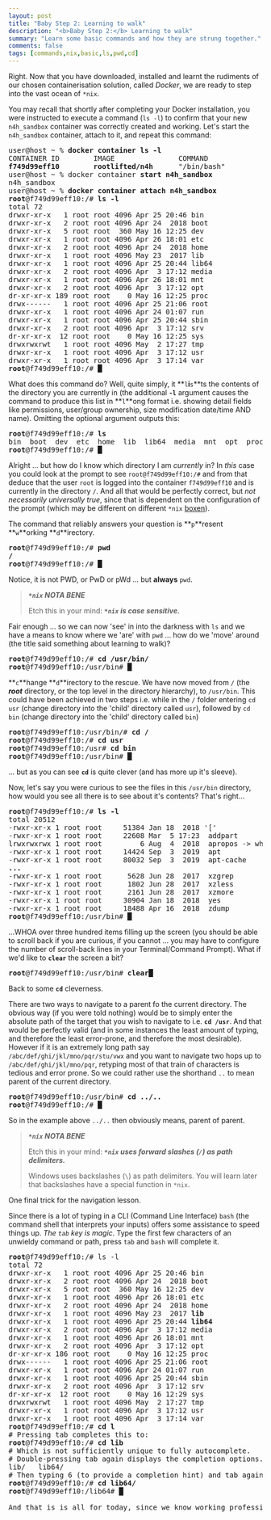 ```yaml
---
layout: post
title: "Baby Step 2: Learning to walk"
description: "<b>Baby Step 2:</b> Learning to walk"
summary: "Learn some basic commands and how they are strung together."
comments: false
tags: [commands,nix,basic,ls,pwd,cd]
---
```


Right. Now that you have downloaded, installed and learnt the rudiments of our chosen containerisation solution, called *Docker*, we are ready to step into the vast ocean of `*nix`.

You may recall that shortly after completing your Docker installation, you were instructed to execute a command (`ls -l`) to confirm that your new `n4h_sandbox` container was correctly created and working. Let's start the `n4h_sandbox` container, attach to it, and repeat this command:
<pre>
user@host ~ % <b>docker container ls -l</b>
CONTAINER ID        IMAGE               COMMAND             CREATED             STATUS                   PORTS               NAMES
<b>f749d99eff10        rootlifted/n4h</b>      "/bin/bash"         2 weeks ago         Exited (0) 13 days ago                       <b>n4h_sandbox</b>
user@host ~ % docker container <b>start n4h_sandbox</b>
n4h_sandbox
user@host ~ % <b>docker container attach n4h_sandbox</b>
<b>root</b>@f749d99eff10:/# <b>ls -l</b>
total 72
drwxr-xr-x   1 root root 4096 Apr 25 20:46 bin
drwxr-xr-x   2 root root 4096 Apr 24  2018 boot
drwxr-xr-x   5 root root  360 May 16 12:25 dev
drwxr-xr-x   1 root root 4096 Apr 26 18:01 etc
drwxr-xr-x   2 root root 4096 Apr 24  2018 home
drwxr-xr-x   1 root root 4096 May 23  2017 lib
drwxr-xr-x   1 root root 4096 Apr 25 20:44 lib64
drwxr-xr-x   2 root root 4096 Apr  3 17:12 media
drwxr-xr-x   1 root root 4096 Apr 26 18:01 mnt
drwxr-xr-x   2 root root 4096 Apr  3 17:12 opt
dr-xr-xr-x 189 root root    0 May 16 12:25 proc
drwx------   1 root root 4096 Apr 25 21:06 root
drwxr-xr-x   1 root root 4096 Apr 24 01:07 run
drwxr-xr-x   1 root root 4096 Apr 25 20:44 sbin
drwxr-xr-x   2 root root 4096 Apr  3 17:12 srv
dr-xr-xr-x  12 root root    0 May 16 12:25 sys
drwxrwxrwt   1 root root 4096 May  2 17:27 tmp
drwxr-xr-x   1 root root 4096 Apr  3 17:12 usr
drwxr-xr-x   1 root root 4096 Apr  3 17:14 var
<b>root</b>@f749d99eff10:/# <b>&block;</b>
</pre>

What does this command do? Well, quite simply, it **`l`**i**`s`**ts the contents of the directory you are currently in (the additional **`-l`** argument causes the command to produce this list in **`l`**ong format i.e. showing detail fields like permissions, user/group ownership, size modification date/time AND name). Omitting the optional argument outputs this:
<pre>
<b>root</b>@f749d99eff10:/# <b>ls</b>
bin  boot  dev  etc  home  lib  lib64  media  mnt  opt  proc  root  run  sbin  srv  sys  tmp  usr  var
<b>root</b>@f749d99eff10:/# <b>&block;</b>
</pre>

Alright ... but how do I know which directory I am *currently* in? In *this* case you could look at the prompt to see `root@f749d99eff10:/#` and from that deduce that the user `root` is logged into the container `f749d99eff10` and is currently in the directory `/`. And all that would be perfectly correct, but *not necessarily universally true*, since that is dependent on the configuration of the prompt (which may be different on different `*nix` [boxen](http://catb.org/jargon/html/B/boxen.html)).

The command that reliably answers your question is **`p`**resent **`w`**orking **`d`**irectory.
<pre>
<b>root</b>@f749d99eff10:/# <b>pwd</b>
<b>/</b>
<b>root</b>@f749d99eff10:/# <b>&block;</b>
</pre>

Notice, it is not PWD, or PwD or pWd ... but **always** `pwd`.

> ***`*nix` NOTA BENE***<br>
> 
> Etch this in your mind: ***`*nix` is case sensitive.***

Fair enough ... so we can now 'see' in into the darkness with `ls` and we have a means to know where we 'are' with `pwd` ... how do we 'move' around (the title said something about learning to walk)?

<pre>
<b>root</b>@f749d99eff10:/# <b>cd /usr/bin/</b>
<b>root</b>@f749d99eff10:/usr/bin# <b>&block;</b>
</pre>

**`c`**hange **`d`**irectory to the rescue. We have now moved from `/` (the ***root*** directory, or the top level in the directory hierarchy), to `/usr/bin`. This could have been achieved in two steps i.e. while in the `/` folder entering `cd usr` (change directory into the 'child' directory called `usr`), followed by `cd bin` (change directory into the 'child' directory called `bin`)
<pre>
<b>root</b>@f749d99eff10:/usr/bin/# <b>cd /</b>
<b>root</b>@f749d99eff10:/# <b>cd usr</b>
<b>root</b>@f749d99eff10:/usr# <b>cd bin</b>
<b>root</b>@f749d99eff10:/usr/bin# <b>&block;</b>
</pre>
... but as you can see **`cd`** is quite clever (and has more up it's sleeve).

Now, let's say you were curious to see the files in this `/usr/bin` directory, how would you see all there is to see about it's contents? That's right...
<pre>
<b>root</b>@f749d99eff10:/# <b>ls -l</b>
total 20512
-rwxr-xr-x 1 root root     51384 Jan 18  2018 '['
-rwxr-xr-x 1 root root     22608 Mar  5 17:23  addpart
lrwxrwxrwx 1 root root         6 Aug  4  2018  apropos -> whatis
-rwxr-xr-x 1 root root     14424 Sep  3  2019  apt
-rwxr-xr-x 1 root root     80032 Sep  3  2019  apt-cache
<b>...</b>
-rwxr-xr-x 1 root root      5628 Jun 28  2017  xzgrep
-rwxr-xr-x 1 root root      1802 Jun 28  2017  xzless
-rwxr-xr-x 1 root root      2161 Jun 28  2017  xzmore
-rwxr-xr-x 1 root root     30904 Jan 18  2018  yes
-rwxr-xr-x 1 root root     18488 Apr 16  2018  zdump
<b>root</b>@f749d99eff10:/usr/bin# <b>&block;</b>
</pre>
...WHOA over three hundred items filling up the screen (you should be able to scroll back if you are curious, if you cannot ... you may have to configure the number of scroll-back lines in your Terminal/Command Prompt).
What if we'd like to **`clear`** the screen a bit?
<pre>
<b>root</b>@f749d99eff10:/usr/bin# <b>clear&block;</b>
</pre>
Back to some **`cd`** cleverness.

There are two ways to navigate to a parent fo the current directory. The obvious way (if you were told nothing) would be to simply enter the absolute path of the target that you wish to navigate to i.e. **`cd /usr`**. And that would be perfectly valid (and in some instances the least amount of typing, and therefore the least error-prone, and therefore the most desirable). However if it is an extremely long path say `/abc/def/ghi/jkl/mno/pqr/stu/vwx` and you want to navigate two hops up to `/abc/def/ghi/jkl/mno/pqr`, retyping most of that train of characters is tedious and error prone. So we could rather use the shorthand `..` to mean parent of the current directory.
<pre>
<b>root</b>@f749d99eff10:/usr/bin# <b>cd ../..</b>
<b>root</b>@f749d99eff10:/# <b>&block;</b>
</pre>
So in the example above `../..` then obviously means, parent of parent.

> ***`*nix` NOTA BENE***<br>
> 
> Etch this in your mind: ***`*nix` uses forward slashes (`/`) as path delimiters.***<br>
> 
> Windows uses backslashes (`\`) as path delimiters. You will learn later that backslashes have a special function in `*nix`.

One final trick for the navigation lesson.

Since there is a lot of typing in a CLI (Command Line Interface) `bash` (the command shell that interprets your inputs) offers some assistance to speed things up. *The `tab` key is magic*. Type the first few characters of an unwieldy command or path, press `tab` and `bash` will complete it.
<pre>
<b>root</b>@f749d99eff10:/# ls -l
total 72
drwxr-xr-x   1 root root 4096 Apr 25 20:46 bin
drwxr-xr-x   2 root root 4096 Apr 24  2018 boot
drwxr-xr-x   5 root root  360 May 16 12:25 dev
drwxr-xr-x   1 root root 4096 Apr 26 18:01 etc
drwxr-xr-x   2 root root 4096 Apr 24  2018 home
drwxr-xr-x   1 root root 4096 May 23  2017 <b>lib</b>
drwxr-xr-x   1 root root 4096 Apr 25 20:44 <b>lib64</b>
drwxr-xr-x   2 root root 4096 Apr  3 17:12 media
drwxr-xr-x   1 root root 4096 Apr 26 18:01 mnt
drwxr-xr-x   2 root root 4096 Apr  3 17:12 opt
dr-xr-xr-x 186 root root    0 May 16 12:25 proc
drwx------   1 root root 4096 Apr 25 21:06 root
drwxr-xr-x   1 root root 4096 Apr 24 01:07 run
drwxr-xr-x   1 root root 4096 Apr 25 20:44 sbin
drwxr-xr-x   2 root root 4096 Apr  3 17:12 srv
dr-xr-xr-x  12 root root    0 May 16 12:29 sys
drwxrwxrwt   1 root root 4096 May  2 17:27 tmp
drwxr-xr-x   1 root root 4096 Apr  3 17:12 usr
drwxr-xr-x   1 root root 4096 Apr  3 17:14 var
<b>root</b>@f749d99eff10:/# <b>cd l</b>
# Pressing tab completes this to:
<b>root</b>@f749d99eff10:/# <b>cd lib</b>
# Which is not sufficiently unique to fully autocomplete.
# Double-pressing tab again displays the completion options...
lib/   lib64/
# Then typing 6 (to provide a completion hint) and tab again completes full autocomplete.
<b>root</b>@f749d99eff10:/# <b>cd lib64/</b>
<b>root</b>@f749d99eff10:/lib64# <b>&block;</b>

And that is is all for today, since we know working professionals don't have hours of spare time.
